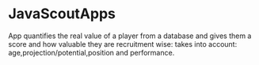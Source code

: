 # JavaScoutApps
App quantifies the real value of a player from a database and gives them a score and how valuable they are recruitment wise: takes into account: age,projection/potential,position and performance.
